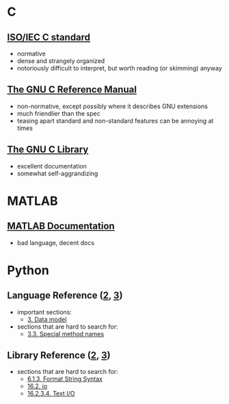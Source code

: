 # C

## [ISO/IEC C standard](http://www.open-std.org/jtc1/sc22/wg14/www/standards)
- normative
- dense and strangely organized
- notoriously difficult to interpret, but worth reading (or skimming) anyway

## [The GNU C Reference Manual](http://www.gnu.org/software/gnu-c-manual/)
- non-normative, except possibly where it describes GNU extensions
- much friendlier than the spec
- teasing apart standard and non-standard features can be annoying at times

## [The GNU C Library](http://www.gnu.org/software/libc/)
- excellent documentation
- somewhat self-aggrandizing


# MATLAB

## [MATLAB Documentation](https://www.mathworks.com/help/matlab/index.html)
- bad language, decent docs


# Python

## Language Reference ([2](https://docs.python.org/2/reference/index.html), [3](https://docs.python.org/3/reference/index.html))
- important sections:
    - [3. Data model](https://docs.python.org/3/reference/datamodel.html)
- sections that are hard to search for:
    - [3.3. Special method names](https://docs.python.org/3/reference/datamodel.html#special-method-names)


## Library Reference ([2](https://docs.python.org/2/library/index.html), [3](https://docs.python.org/3/library/index.html))
- sections that are hard to search for:
    - [6.1.3. Format String Syntax](https://docs.python.org/3/library/string.html#formatstrings)
    - [16.2. io](https://docs.python.org/3/library/io.html)
    - [16.2.3.4. Text I/O](https://docs.python.org/3/library/io.html#id1)
